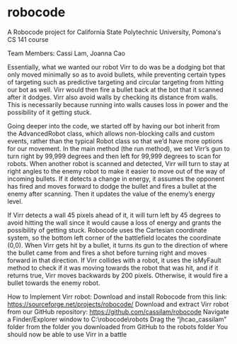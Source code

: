 # robocode

A Robocode project for California State Polytechnic University, Pomona's CS 141 course

Team Members: Cassi Lam, Joanna Cao

Essentially, what we wanted our robot Virr to do was be a dodging bot that only moved minimally so as to avoid bullets, while preventing certain types of targeting such as predictive targeting and circular targeting from hitting our bot as well. Virr would then fire a bullet back at the bot that it scanned after it dodges. Virr also avoid walls by checking its distance from walls. This is necessarily because running into walls causes loss in power and the possibility of it getting stuck.

Going deeper into the code, we started off by having our bot inherit from the AdvancedRobot class, which allows non-blocking calls and custom events, rather than the typical Robot class so that we’d have more options for our movement. In the main method (the run method), we set Virr’s gun to turn right by 99,999 degrees and then left for 99,999 degrees to scan for robots. When another robot is scanned and detected, Virr will turn to stay at right angles to the enemy robot to make it easier to move out of the way of incoming bullets. If it detects a change in energy, it assumes the opponent has fired and moves forward to dodge the bullet and fires a bullet at the enemy after scanning. Then it updates the value of the enemy’s energy level.

If Virr detects a wall 45 pixels ahead of it, it will turn left by 45 degrees to avoid hitting the wall since it would cause a loss of energy and grants the possibility of getting stuck. Robocode uses the Cartesian coordinate system, so the bottom left corner of the battlefield locates the coordinate (0,0). When Virr gets hit by a bullet, it turns its gun to the direction of where the bullet came from and fires a shot before turning right and moves forward in that direction. If Virr collides with a robot, it uses the isMyFault method to check if it was moving towards the robot that was hit, and if it returns true, Virr moves backwards by 200 pixels. Otherwise, it would fire a bullet towards the enemy robot.

How to Implement Virr robot:
Download and install Robocode from this link: https://sourceforge.net/projects/robocode/ Download and extract Virr robot from our GitHub repository: https://github.com/cassilam/robocode
Navigate a Finder/Explorer window to C:\robocode\robots
Drag the “jhcao_cassilam” folder from the folder you downloaded from GitHub to the robots folder
You should now be able to use Virr in a battle

